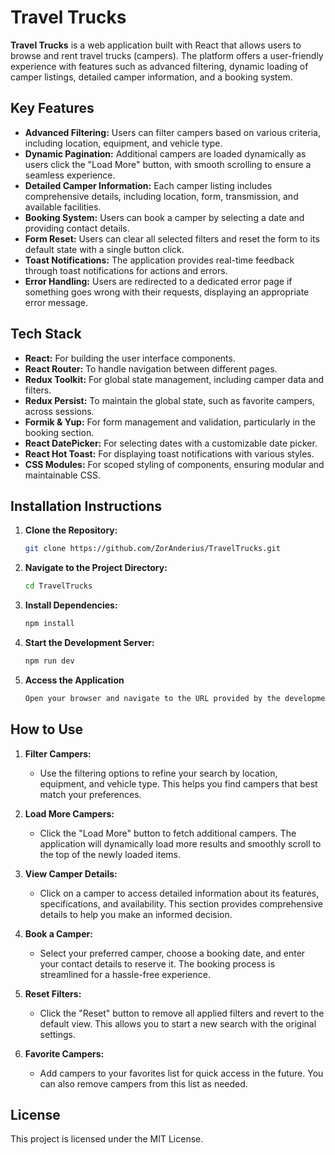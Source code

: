 # Travel Trucks

**Travel Trucks** is a web application built with React that allows users to browse and rent travel trucks (campers). The platform offers a user-friendly experience with features such as advanced filtering, dynamic loading of camper listings, detailed camper information, and a booking system.

## Key Features

- **Advanced Filtering:** Users can filter campers based on various criteria, including location, equipment, and vehicle type.
- **Dynamic Pagination:** Additional campers are loaded dynamically as users click the "Load More" button, with smooth scrolling to ensure a seamless experience.
- **Detailed Camper Information:** Each camper listing includes comprehensive details, including location, form, transmission, and available facilities.
- **Booking System:** Users can book a camper by selecting a date and providing contact details.
- **Form Reset:** Users can clear all selected filters and reset the form to its default state with a single button click.
- **Toast Notifications:** The application provides real-time feedback through toast notifications for actions and errors.
- **Error Handling:** Users are redirected to a dedicated error page if something goes wrong with their requests, displaying an appropriate error message.

## Tech Stack

- **React:** For building the user interface components.
- **React Router:** To handle navigation between different pages.
- **Redux Toolkit:** For global state management, including camper data and filters.
- **Redux Persist:** To maintain the global state, such as favorite campers, across sessions.
- **Formik & Yup:** For form management and validation, particularly in the booking section.
- **React DatePicker:** For selecting dates with a customizable date picker.
- **React Hot Toast:** For displaying toast notifications with various styles.
- **CSS Modules:** For scoped styling of components, ensuring modular and maintainable CSS.

## Installation Instructions

1. **Clone the Repository:**
   ```bash
   git clone https://github.com/ZorAnderius/TravelTrucks.git

2. **Navigate to the Project Directory:**
   ```bash
   cd TravelTrucks


3. **Install Dependencies:**
   ```bash
   npm install


4. **Start the Development Server:**
   ```bash
   npm run dev


5. **Access the Application**
   ```bash
   Open your browser and navigate to the URL provided by the development server.


## How to Use

1. **Filter Campers:**
   - Use the filtering options to refine your search by location, equipment, and vehicle type. This helps you find campers that best match your preferences.

2. **Load More Campers:**
   - Click the "Load More" button to fetch additional campers. The application will dynamically load more results and smoothly scroll to the top of the newly loaded items.

3. **View Camper Details:**
   - Click on a camper to access detailed information about its features, specifications, and availability. This section provides comprehensive details to help you make an informed decision.

4. **Book a Camper:**
   - Select your preferred camper, choose a booking date, and enter your contact details to reserve it. The booking process is streamlined for a hassle-free experience.

5. **Reset Filters:**
   - Click the "Reset" button to remove all applied filters and revert to the default view. This allows you to start a new search with the original settings.

6. **Favorite Campers:**
   - Add campers to your favorites list for quick access in the future. You can also remove campers from this list as needed.


## License

This project is licensed under the MIT License.